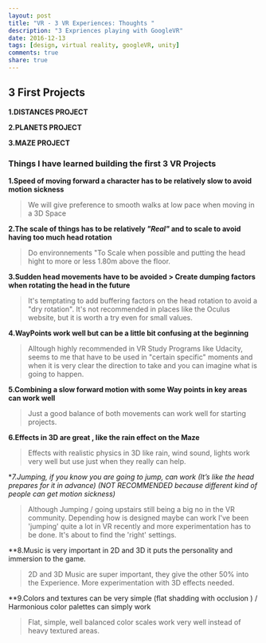 ```yaml
---
layout: post
title: "VR - 3 VR Experiences: Thoughts "
description: "3 Expriences playing with GoogleVR"
date: 2016-12-13
tags: [design, virtual reality, googleVR, unity]
comments: true
share: true
---
```


## 3 First Projects

**1.DISTANCES PROJECT**

**2.PLANETS PROJECT**

**3.MAZE PROJECT**

### Things I have learned building the first 3 VR Projects

**1.Speed of moving forward a character has to be relatively slow to avoid motion sickness**

> We will give preference to smooth walks at low pace when moving in a 3D Space

**2.The scale of things has to be relatively *"Real"* and to scale to avoid having too much head rotation** 

> Do environnements "To Scale when possible and putting the head hight to more or less 1.80m above the floor.

**3.Sudden head movements have to be avoided > Create dumping factors when rotating the head in the future**

> It's temptating to add buffering factors on the head rotation to avoid a "dry rotation". It's not recommended in places
> like the Oculus website, but it is worth a try even for small values.

**4.WayPoints work well but can be a little bit confusing at the beginning**

> Alltough highly recommended in VR Study Programs like Udacity, seems to me that have to be used in "certain specific" moments
> and when it is very clear the direction to take and you can imagine what is going to happen.

**5.Combining a slow forward motion with some Way points in key areas can work well**

> Just a good balance of both movements can work well for starting projects.

**6.Effects in 3D are great , like the rain effect on the Maze**

> Effects with realistic physics in 3D like rain, wind sound, lights work very well but use just when they really can help.

**7.Jumping, if you know you are going to jump, can work (It’s like the head prepares for it in advance)
(*NOT RECOMMENDED because different kind of people can get motion sickness)**

> Although Jumping / going upstairs still being a big no in the VR community. Depending how is designed maybe can work
> I've been 'jumping' quite a lot in VR recently and more experimentation has to be done. It's about to find the 'right' settings.

**8.Music is very important in 2D and 3D it puts the personality and immersion to the game.

> 2D and 3D Music are super important, they give the other 50% into the Experience. More experimentation with 3D effects needed.

**9.Colors and textures can be very simple (flat shadding with occlusion ) / Harmonious color palettes can simply work

> Flat, simple, well balanced color scales work very well instead of heavy textured areas.
